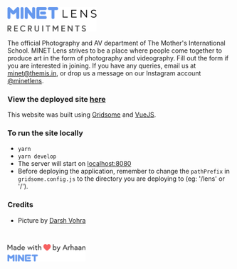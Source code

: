[<img src="./readme/title.png" alt="MINET Lens Recruitments" width="200em" />](https://minet.co/lens)

The official Photography and AV department of The Mother's International School. MINET Lens strives to be a place where people come together to produce art in the form of photography and videography. Fill out the form if you are interested in joining. If you have any queries, email us at [minet@themis.in](mailto:minet@themis.in), or drop us a message on our Instagram account [@minetlens](https://instagram.com/minetlens).

### View the deployed site [here](https://minet.co/lens)
This website was built using [Gridsome](https://gridsome.org/) and [VueJS](https://vuejs.org/).

### To run the site locally
- ``` yarn ```
- ``` yarn develop ```
- The server will start on [localhost:8080](http://localhost:8080)
- Before deploying the application, remember to change the ```pathPrefix``` in ```gridsome.config.js``` to the directory you are deploying to (eg: '/lens' or '/').

### Credits
- Picture by [Darsh Vohra](https://instagram.com/darsh_vohra)

<br>

[<img src="./readme/minetmade.png" alt="Made with love by Arhaan Bahadur" width="175em" />](https://arhaanb.co)

<!-- [<img src="./readme/minet.png" alt="Team MINET" width="80em" />](https://minet.co) -->
